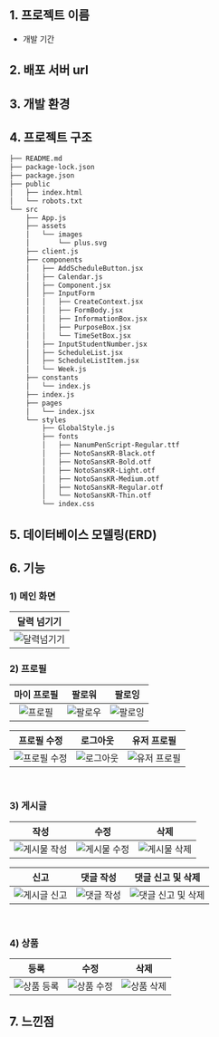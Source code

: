 ## 1. 프로젝트 이름

- 개발 기간

## 2. 배포 서버 url


## 3. 개발 환경

## 4. 프로젝트 구조

```bash
├── README.md
├── package-lock.json
├── package.json
├── public
│   ├── index.html
│   └── robots.txt
└── src
    ├── App.js
    ├── assets
    │   └── images
    │       └── plus.svg
    ├── client.js
    ├── components
    │   ├── AddScheduleButton.jsx
    │   ├── Calendar.js
    │   ├── Component.jsx
    │   ├── InputForm
    │   │   ├── CreateContext.jsx
    │   │   ├── FormBody.jsx
    │   │   ├── InformationBox.jsx
    │   │   ├── PurposeBox.jsx
    │   │   └── TimeSetBox.jsx
    │   ├── InputStudentNumber.jsx
    │   ├── ScheduleList.jsx
    │   ├── ScheduleListItem.jsx
    │   └── Week.js
    ├── constants
    │   └── index.js
    ├── index.js
    ├── pages
    │   └── index.jsx
    └── styles
        ├── GlobalStyle.js
        ├── fonts
        │   ├── NanumPenScript-Regular.ttf
        │   ├── NotoSansKR-Black.otf
        │   ├── NotoSansKR-Bold.otf
        │   ├── NotoSansKR-Light.otf
        │   ├── NotoSansKR-Medium.otf
        │   ├── NotoSansKR-Regular.otf
        │   └── NotoSansKR-Thin.otf
        └── index.css


```

## 5. 데이터베이스 모델링(ERD)


## 6. 기능 

### 1) 메인 화면

|달력 넘기기|
|:-:|
|![달력넘기기](https://user-images.githubusercontent.com/88475978/175762205-697d2c1a-a02b-4606-a8cf-9836a4290907.gif)


### 2) 프로필

|마이 프로필|팔로워|팔로잉|
|:-:|:-:|:-:|
|![프로필](https://user-images.githubusercontent.com/92927950/163724621-6799834c-a60b-456f-9cb6-0e00a606d68b.gif)|![팔로우](https://user-images.githubusercontent.com/92927950/163724680-aaf5c677-0966-4e29-a115-ece4f9a04618.gif)|![팔로잉](https://user-images.githubusercontent.com/92927950/163724682-2ffd9629-9746-4a7c-9fd0-511254ba2493.gif)

|프로필 수정|로그아웃|유저 프로필|
|:-:|:-:|:-:|
|![프로필 수정](https://user-images.githubusercontent.com/92927950/163724768-f57579d7-11c8-4e7b-af3c-52339c726805.gif)|![로그아웃](https://user-images.githubusercontent.com/92927950/163724985-317b398d-dbb5-47a3-9c43-71d7d60fbc42.gif)|![유저 프로필](https://user-images.githubusercontent.com/92927950/163725179-01ced3b3-5434-4621-990f-98dee10a580b.gif)|


<br>

### 3) 게시글

|작성|수정|삭제|
|:-:|:-:|:-:|
|![게시물 작성](https://user-images.githubusercontent.com/92927950/163723954-4fcb8a6d-a31c-4ae3-bc7d-2263cd2c9138.gif)|![게시물 수정](https://user-images.githubusercontent.com/92927950/163723957-8a7febc3-3c63-4f4a-9eaa-1808549df2b2.gif)|![게시물 삭제](https://user-images.githubusercontent.com/92927950/163723958-7aa3b5ed-83bb-4b2a-a3f9-2b51a5ffecdd.gif)|

|신고|댓글 작성|댓글 신고 및 삭제|
|:-:|:-:|:-:|
|![게시글 신고](https://user-images.githubusercontent.com/92927950/163724911-587de063-5aa1-42ea-8ed5-0cb0d94bdb9a.gif)|![댓글 작성](https://user-images.githubusercontent.com/92927950/163724838-e27a234b-ce27-40de-9f81-aca84f18805f.gif)|![댓글 신고 및 삭제](https://user-images.githubusercontent.com/92927950/163724837-ff92476f-0a2b-4ec0-afc0-3ba5b94d1bb6.gif)|

<br>

### 4) 상품

|등록|수정|삭제|
|:-:|:-:|:-:|
|![상품 등록](https://user-images.githubusercontent.com/92927950/163724024-ceb61044-9c50-4ae5-9887-33d9377ee03a.gif)|![상품 수정](https://user-images.githubusercontent.com/92927950/163724026-53f59a62-5b9e-4add-aa51-7df00633ab0d.gif)|![상품 삭제](https://user-images.githubusercontent.com/92927950/163724028-9ddf16aa-a5a2-4594-b9f8-10f87b5b04a9.gif)|



## 7. 느낀점 
